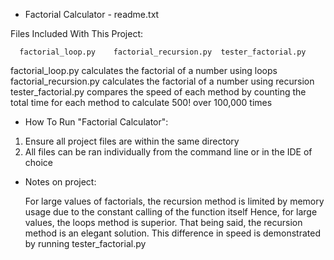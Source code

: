 * Factorial Calculator - readme.txt

Files Included With This Project:
 
      factorial_loop.py    factorial_recursion.py  tester_factorial.py
      
  factorial_loop.py calculates the factorial of a number using loops <br>
  factorial_recursion.py calculates the factorial of a number using recursion <br>
  tester_factorial.py compares the speed of each method by counting the total time for each method to calculate 500! over 100,000 times <br>

* How To Run "Factorial Calculator":

1) Ensure all project files are within the same directory
2) All files can be ran individually from the command line or in the IDE of choice

* Notes on project:
 
  For large values of factorials, the recursion method is limited by memory usage due to the constant calling of the function itself
  Hence, for large values, the loops method is superior. That being said, the recursion method is an elegant solution. This difference in speed
  is demonstrated by running tester_factorial.py

